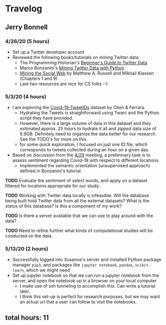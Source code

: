 # Travelog 

## Jerry Bonnell

### 4/26/20 (5 hours)

* Set up a Twitter developer account
* Reviewed the following books/tutorials on mining Twitter data: 
    - The Programming Historian's [Beginner's Guide to Twitter Data](https://programminghistorian.org/en/lessons/beginners-guide-to-twitter-data)
    - Marco Bonzanini's [Mining Twitter Data with Python](https://marcobonzanini.com/2015/03/02/mining-twitter-data-with-python-part-1/)  
    - [Mining the Social Web](https://www.amazon.com/Mining-Social-Web-Facebook-Instagram-ebook/dp/B07L46FZ8Y/ref=sr_1_1?dchild=1&keywords=o+reiley+mining+the+social+web&qid=1588566463&sr=8-1) by Matthew A. Russell and Mikhail Klassen (Chapters 1 and 9)
    - Last two resources are nice for CS folks :-)

### 5/3/20 (4 hours)

* I am exploring the [Covid-19-TweetIDs](https://github.com/echen102/COVID-19-TweetIDs) dataset by Chen & Ferrara. 
    - Hydrating the Tweets is straightforward using Twarc and the Python script they have provided. 
    - However, there is a large volume of data in this dataset and they estimated approx. 25 hours to hydrate it all and *zipped* data size of 6.9GB. Definitely need to organize the data better for our research. See the TODO's for more on this. 
    - for some quick exploration, I focused on just one ID file, which corresponds to tweets collected during an hour on a given day.  
* Based on discussion from the [4/29](https://github.com/dh-miami/narratives_covid19/blob/master/travelogs/Minutes-04-29-2020.md) meeting, a preliminary task is to assess sentiment regarding Covid-19 with respect to different locations. 
    - Implemented the semantic orientation (unsupervised approach) defined in Bonzanini's tutorial. 
     
__TODO__ Evaluate the sentiment of select words, and apply on a dataset filtered for locations appropriate for our study.   

__TODO__ Working with Twitter data locally is infeasible. Will the database being built hold Twitter data from all the external datasets? What is the status of this database? Is this a component of my work?

__TODO__ Is there a server available that we can use to play around with the data? 

__TODO__ Need to refine further what kinds of computational studies will be conducted on the data.     

### 5/13/20 (2 hours)

* Successfully logged into Susanna's server and installed Python package manager `pip3`, 
and packages like `jupyter notebook`, `pandas`, `scikit-learn`, which we might need.
* Set up jupyter notebook so that we can run a jupyter notebook from the server, and open 
the notebook up in a browser on your local computer 
  - I make use of ssh tunneling to accomplish this. Can write a tutorial later.
  - I think this set-up is perfect for research purposes, but we may want an actual url
    that a user can follow to visit the notebooks.  

## total hours: 11
